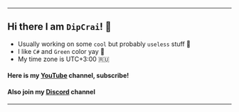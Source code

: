 ----
## Hi there I am `DipCrai`! 🥇
* Usually working on some `cool` but probably `useless` stuff 🌟
* I like `C#` and `Green` color yay 💚
* My time zone is UTC+3:00 🇷🇺

#### Here is my **[YouTube](https://www.youtube.com/@DipCrai)** channel, subscribe!
#### Also join my **[Discord](https://discord.com/invite/SyM2UZEXXG)** channel
----
